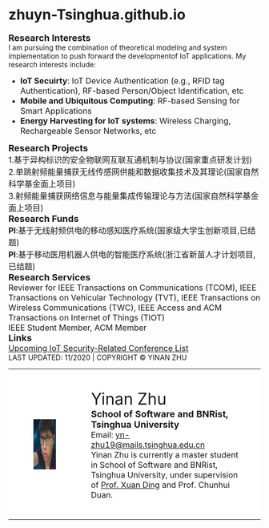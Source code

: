 # zhuyn-Tsinghua.github.io
<table align="center">
<center>
<td width="150" valign="center" bgcolor="ffffff" style="padding:40px">
<img border="0" src="yinan.jpg" height="100" align="left" style="border: 0px solid #FFFFFF; padding-left: 10px; padding-right: 10px; padding-top: 0px; padding-bottom: 0px"></td>
<td width="600" valign="center" bgcolor="ffffff" style="padding:40px">
<font size=6>Yinan Zhu</font>
<br>
<font size=4><b>School of Software and BNRist, Tsinghua University</b></font>
<br>
<font size=3>Email: <a href="yn-zhu19@mails.tsinghua.edu.cn">yn-zhu19@mails.tsinghua.edu.cn</a></font>
<br>
<font size=3>Yinan Zhu is currently a master student in School of Software and BNRist, Tsinghua University, under supervision of <a href="http://www.thss.tsinghua.edu.cn/publish/soft/3641/2019/20190823084735761189149/20190823084735761189149_.html">Prof. Xuan Ding</a> and Prof. Chunhui Duan.</font>
</td>
<font size=4><b>Research Interests</b></font>
<br>
I am pursuing the combination of theoretical modeling and system implementation to push forward the developmentof IoT applications. My research interests include:
<ul>
  <li><font size=3><b>IoT Secuirty</b>: IoT Device Authentication (e.g., RFID tag Authentication), RF-based Person/Object Identification, etc</font><br>
  <li><font size=3><b>Mobile and Ubiquitous Computing</b>: RF-based Sensing for Smart Applications</font><br>
  <li><font size=3><b>Energy Harvesting for IoT systems</b>: Wireless Charging, Rechargeable Sensor Networks, etc</font>
<TR>
<font size=4><b>Research Projects</b></font><br>
<font size=3>1.基于异构标识的安全物联网互联互通机制与协议(国家重点研发计划)</font><br>
<font size=3>2.单跳射频能量捕获无线传感网供能和数据收集技术及其理论(国家自然科学基金面上项目)</font><br>
<font size=3>3.射频能量捕获网络信息与能量集成传输理论与方法(国家自然科学基金面上项目)</font>
<br>
<font size=4><b>Research Funds</b></font><br>
<font size=3><b>PI</b>:基于无线射频供电的移动感知医疗系统(国家级大学生创新项目,已结题)</font><br>
<font size=3><b>PI</b>:基于移动医用机器人供电的智能医疗系统(浙江省新苗人才计划项目,已结题)</font>
<br>
<font size=4><b>Research Services</b></font><br>
<font size=3>Reviewer for IEEE Transactions on Communications (TCOM), IEEE Transactions on Vehicular Technology (TVT), IEEE Transactions on Wireless Communications (TWC), IEEE Access and ACM Transactions on Internet of Things (TIOT)</font>
<br>
<font size=3>IEEE Student Member, ACM Member</font>
<br>  
<font size=4><b>Links</b></font> 
<br>  
<font size=3><a href="https://zhuyn-tsinghua.github.io/list.html">Upcoming IoT Security-Related Conference List</a></font>     
<br> 
LAST UPDATED: 11/2020 | COPYRIGHT © YINAN ZHU
